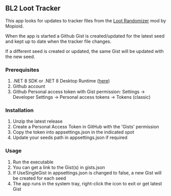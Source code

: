 ﻿## BL2 Loot Tracker

This app looks for updates to tracker files from the [Loot Randomizer](https://github.com/mopioid/Borderlands-Loot-Randomizer) mod by Mopioid. 

When the app is started a Github Gist is created/updated for the latest seed and kept up to date when the tracker file changes.

If a different seed is created or updated, the same Gist will be updated with the new seed.

### Prerequisites

1. .NET 8 SDK or .NET 8 Desktop Runtime ([here](https://dotnet.microsoft.com/en-us/download/dotnet/8.0))
2. Github account
3. Github Personal access token with Gist permission: Settings -> Developer Settings -> Personal access tokens -> Tokens (classic)

### Installation

1. Unzip the latest release
2. Create a Personal Access Token in GitHub with the 'Gists' permission
3. Copy the token into appsettings.json in the indicated spot
4. Update your seeds path in appsettings.json if required

### Usage

1. Run the executable
2. You can get a link to the Gist(s) in gists.json
3. If UseSingleGist in appsettings.json is changed to false, a new Gist will be created for each seed
4. The app runs in the system tray, right-click the icon to exit or get latest Gist

